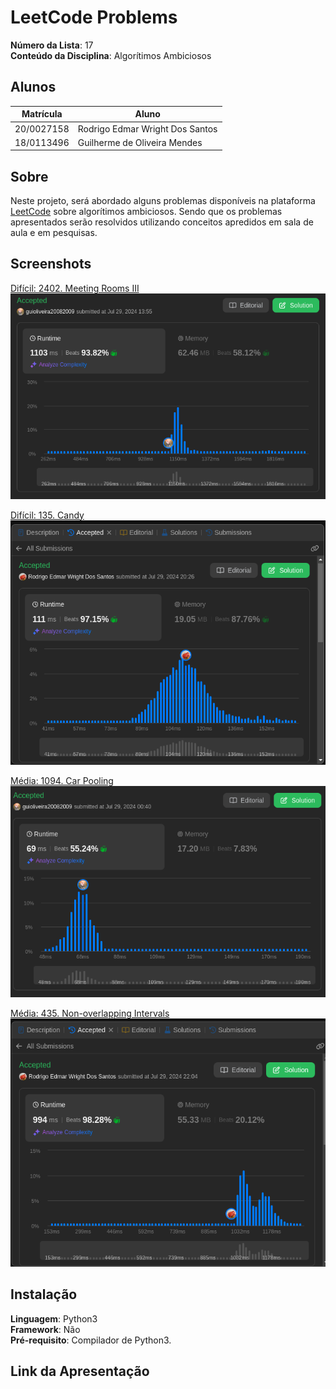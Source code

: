 # LeetCode Problems

**Número da Lista**: 17 <br>
**Conteúdo da Disciplina**: Algorítimos Ambiciosos<br>

## Alunos
|Matrícula | Aluno |
| -- | -- |
| 20/0027158  |  Rodrigo Edmar Wright Dos Santos |
| 18/0113496  |  Guilherme de Oliveira Mendes |

## Sobre 
Neste projeto, será abordado alguns problemas disponíveis na plataforma [LeetCode](https://leetcode.com/) sobre algorítimos ambiciosos. Sendo que os problemas apresentados serão resolvidos utilizando conceitos apredidos em sala de aula e em pesquisas.

## Screenshots
[Difícil: 2402. Meeting Rooms III](https://leetcode.com/problems/meeting-rooms-iii/description/)<br>
![](./src/assets/Sub11.png)

[Difícil: 135. Candy](https://leetcode.com/problems/candy/submissions/1337823294/)<br>
![](./src/assets/Sub12.png)

[Média: 1094. Car Pooling](https://leetcode.com/problems/car-pooling/description/)<br>
![](./src/assets/Sub21.png)

[Média: 435. Non-overlapping Intervals](https://leetcode.com/problems/non-overlapping-intervals/description/)<br>
![](./src/assets/Sub22.png)

## Instalação 
**Linguagem**: Python3  <br> 
**Framework**: Não<br>
**Pré-requisito**: Compilador de Python3.

## Link da Apresentação
[]()<br>





